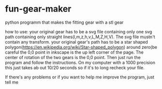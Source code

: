 # fun-gear-maker
python programm that makes the fitting gear with a stl gear

how to use:
your original gear has to be a svg file containing only one svg path containing only straight lines(l,m,z,h,v,L,M,Z,H,V). The svg file mustn't contain any transform.
your original gear's path has to be a star shaped polygon(https://en.wikipedia.org/wiki/Star-shaped_polygon) around zero(be careful the 0,0 point in inkscape is the
up left corner of the page.
The center of rotation of the two gears is the 0,0 point.
Then just run the program and follow the instructions.
On my computer with a 1000 precision this just takes ab out 10/20 seconds so if it's to long recheck your file.

If there's any problems or if you want to help me improve the program, just tell me
